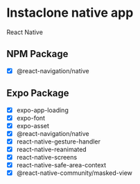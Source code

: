 # Instaclone native app

React Native

## NPM Package

- [x] @react-navigation/native

## Expo Package

- [x] expo-app-loading
- [x] expo-font
- [x] expo-asset
- [x] @react-navigation/native
- [x] react-native-gesture-handler
- [x] react-native-reanimated
- [x] react-native-screens
- [x] react-native-safe-area-context
- [x] @react-native-community/masked-view
